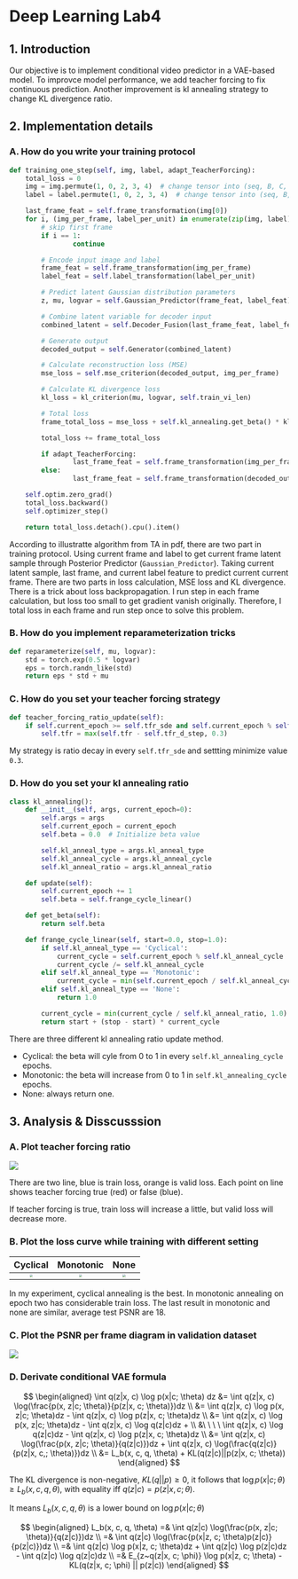 # Deep Learning Lab4

## 1. Introduction

Our objective is to implement conditional video predictor in a VAE-based model. To improvce model performance, we add teacher forcing to fix continuous prediction. Another improvement is kl annealing strategy to change KL divergence ratio.

## 2. Implementation details

### A. How do you write your training protocol

```python
def training_one_step(self, img, label, adapt_TeacherForcing):
    total_loss = 0
    img = img.permute(1, 0, 2, 3, 4)  # change tensor into (seq, B, C, H, W)
    label = label.permute(1, 0, 2, 3, 4)  # change tensor into (seq, B, C, H, W)

    last_frame_feat = self.frame_transformation(img[0])
    for i, (img_per_frame, label_per_unit) in enumerate(zip(img, label), start=1):
        # skip first frame
        if i == 1:
        		continue

        # Encode input image and label
        frame_feat = self.frame_transformation(img_per_frame)
        label_feat = self.label_transformation(label_per_unit)

        # Predict latent Gaussian distribution parameters
        z, mu, logvar = self.Gaussian_Predictor(frame_feat, label_feat)

        # Combine latent variable for decoder input
        combined_latent = self.Decoder_Fusion(last_frame_feat, label_feat, z)

        # Generate output
        decoded_output = self.Generator(combined_latent)

        # Calculate reconstruction loss (MSE)
        mse_loss = self.mse_criterion(decoded_output, img_per_frame)

        # Calculate KL divergence loss
        kl_loss = kl_criterion(mu, logvar, self.train_vi_len)

        # Total loss
        frame_total_loss = mse_loss + self.kl_annealing.get_beta() * kl_loss

        total_loss += frame_total_loss

        if adapt_TeacherForcing:
        		last_frame_feat = self.frame_transformation(img_per_frame)
        else:
        		last_frame_feat = self.frame_transformation(decoded_output)

    self.optim.zero_grad()
    total_loss.backward()
    self.optimizer_step()

    return total_loss.detach().cpu().item()
```

According to illustratte algorithm from TA in pdf, there are two part in training protocol. Using current frame and label to get current frame latent sample through Posterior Predictor (`Gaussian_Predictor`). Taking current latent sample, last frame, and current label feature to predict current current frame. There are two parts in loss calculation, MSE loss and KL divergence. There is a trick about loss backpropagation. I run step in each frame calculation, but loss too small to get gradient vanish originally. Therefore, I total loss in each frame and run step once to solve this problem. 

### B. How do you implement reparameterization tricks

```python
def reparameterize(self, mu, logvar):
    std = torch.exp(0.5 * logvar)
    eps = torch.randn_like(std)
    return eps * std + mu
```



### C. How do you set your teacher forcing strategy

```python
def teacher_forcing_ratio_update(self):
    if self.current_epoch >= self.tfr_sde and self.current_epoch % self.tfr_sde == 0:
        self.tfr = max(self.tfr - self.tfr_d_step, 0.3)
```

My strategy is ratio decay in every `self.tfr_sde` and settting minimize value `0.3`.

### D. How do you set your kl annealing ratio

```python
class kl_annealing():
    def __init__(self, args, current_epoch=0):
        self.args = args
        self.current_epoch = current_epoch
        self.beta = 0.0  # Initialize beta value

        self.kl_anneal_type = args.kl_anneal_type
        self.kl_anneal_cycle = args.kl_anneal_cycle
        self.kl_anneal_ratio = args.kl_anneal_ratio

    def update(self):
        self.current_epoch += 1
        self.beta = self.frange_cycle_linear()

    def get_beta(self):
        return self.beta

    def frange_cycle_linear(self, start=0.0, stop=1.0):
        if self.kl_anneal_type == 'Cyclical':
            current_cycle = self.current_epoch % self.kl_anneal_cycle
            current_cycle /= self.kl_anneal_cycle
        elif self.kl_anneal_type == 'Monotonic':
            current_cycle = min(self.current_epoch / self.kl_anneal_cycle, 1.0)
        elif self.kl_anneal_type == 'None':
            return 1.0

        current_cycle = min(current_cycle / self.kl_anneal_ratio, 1.0)
        return start + (stop - start) * current_cycle
```

There are three different kl annealing ratio update method.

-   Cyclical: the beta will cyle from 0 to 1 in every `self.kl_annealing_cycle` epochs.
-   Monotonic: the beta will increase from 0 to 1 in `self.kl_annealing_cycle` epochs.
-   None: always return one.

## 3. Analysis & Disscusssion

### A. Plot teacher forcing ratio

![](/Users/shiheng/Documents/Github/Deep_Learning/Lab4/teacher_forcing_loss.png)

There are two line, blue is train loss, orange is valid loss. Each point on line shows teacher forcing true (red) or false (blue).

If teacher forcing is true, train loss will increase a little, but valid loss will decrease more.

### B. Plot the loss curve while training with different setting

|                           Cyclical                           |                          Monotonic                           |                             None                             |
| :----------------------------------------------------------: | :----------------------------------------------------------: | :----------------------------------------------------------: |
| <img src="/Users/shiheng/Documents/Github/Deep_Learning/Lab4/teacher_forcing_loss.png" style="zoom:33%;" /> | <img src="/Users/shiheng/Documents/Github/Deep_Learning/Lab4/mono_teacher_forcing_loss.png" style="zoom:33%;" /> | <img src="/Users/shiheng/Documents/Github/Deep_Learning/Lab4/none_teacher_forcing_loss.png" style="zoom:33%;" /> |

In my experiment, cyclical annealing is the best. In monotonic annealing on epoch two has considerable train loss. The last result in monotonic and none are similar, average test PSNR are 18.

### C. Plot the PSNR per frame diagram in validation dataset

![](/Users/shiheng/Documents/Github/Deep_Learning/Lab4/psnr.png)

### D. Derivate conditional VAE formula

$$
\begin{aligned}
\int q(z|x, c) \log p(x|c; \theta) dz
&= \int q(z|x, c) \log(\frac{p(x, z|c; \theta)}{p(z|x, c; \theta)})dz \\
&= \int q(z|x, c) \log p(x, z|c; \theta)dz - \int q(z|x, c) \log p(z|x, c; \theta)dz \\
&= \int q(z|x, c) \log p(x, z|c; \theta)dz - \int q(z|x, c) \log q(z|c)dz + \\
&\ \ \ \ \int q(z|x, c) \log q(z|c)dz - \int q(z|x, c) \log p(z|x, c; \theta)dz \\
&= \int q(z|x, c) \log(\frac{p(x, z|c; \theta)}{q(z|c)})dz + \int q(z|x, c) \log(\frac{q(z|c)}{p(z|x, c,; \theta)})dz \\
&= L_b(x, c, q, \theta) + KL(q(z|c)||p(z|x, c; \theta))
\end{aligned}
$$

The KL divergence is non-negative, $KL(q || p) \ge 0$, it follows that $\log p(x|c; \theta) \ge L_b(x, c, q, \theta)$, with equality iff $q(z|c) = p(z|x, c; \theta)$.

It means $L_b(x, c, q, \theta)$ is a lower bound on $\log p(x|c; \theta)$

$$
\begin{aligned}
L_b(x, c, q, \theta) =& \int q(z|c) \log(\frac{p(x, z|c; \theta)}{q(z|c)})dz \\
=& \int q(z|c) \log(\frac{p(x|z, c; \theta)p(z|c)}{p(z|c)})dz \\
=& \int q(z|c) \log p(x|z, c; \theta)dz + \int q(z|c) \log p(z|c)dz - \int q(z|c) \log q(z|c)dz \\
=& E_{z~q(z|x, c; \phi)} \log p(x|z, c; \theta) - KL(q(z|x, c; \phi) || p(z|c))
\end{aligned}
$$
